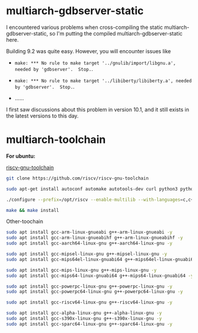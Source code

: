 # multiarch-gdbserver-static

I encountered various problems when cross-compiling the static multiarch-gdbserver-static, so I'm putting the compiled multiarch-gdbserver-static here.

Building 9.2 was quite easy. However, you will encounter issues like 
- `make: *** No rule to make target '../gnulib/import/libgnu.a', needed by 'gdbserver'.  Stop.`.

- `make: *** No rule to make target '../libiberty/libiberty.a', needed by 'gdbserver'.  Stop.`.
- ......

I first saw discussions about this problem in version 10.1, and it still exists in the latest versions to this day.
# multiarch-toolchain
**For ubuntu:**

[riscv-gnu-toolchain](https://github.com/riscv-collab/riscv-gnu-toolchain)
```sh
git clone https://github.com/riscv/riscv-gnu-toolchain

sudo apt-get install autoconf automake autotools-dev curl python3 python3-pip python3-tomli libmpc-dev libmpfr-dev libgmp-dev gawk build-essential bison flex texinfo gperf libtool patchutils bc zlib1g-dev libexpat-dev ninja-build git cmake libglib2.0-dev libslirp-dev

./configure --prefix=/opt/riscv --enable-multilib --with-languages=c,c++

make && make install

```
Other-toochain
```sh
sudo apt install gcc-arm-linux-gnueabi g++-arm-linux-gnueabi -y
sudo apt install gcc-arm-linux-gnueabihf g++-arm-linux-gnueabihf -y
sudo apt install gcc-aarch64-linux-gnu g++-aarch64-linux-gnu -y

sudo apt install gcc-mipsel-linux-gnu g++-mipsel-linux-gnu -y
sudo apt install gcc-mips64el-linux-gnuabi64 g++-mips64el-linux-gnuabi64 -y

sudo apt install gcc-mips-linux-gnu g++-mips-linux-gnu -y
sudo apt install gcc-mips64-linux-gnuabi64 g++-mips64-linux-gnuabi64 -y

sudo apt install gcc-powerpc-linux-gnu g++-powerpc-linux-gnu -y
sudo apt install gcc-powerpc64-linux-gnu g++-powerpc64-linux-gnu -y

sudo apt install gcc-riscv64-linux-gnu g++-riscv64-linux-gnu -y

sudo apt install gcc-alpha-linux-gnu g++-alpha-linux-gnu -y
sudo apt install gcc-s390x-linux-gnu g++-s390x-linux-gnu -y
sudo apt install gcc-sparc64-linux-gnu g++-sparc64-linux-gnu -y
```

